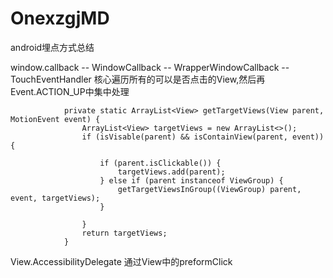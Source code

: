 # OnexzgjMD
android埋点方式总结


window.callback
        -- WindowCallback
        -- WrapperWindowCallback
            --TouchEventHandler
                核心遍历所有的可以是否点击的View,然后再Event.ACTION_UP中集中处理

                private static ArrayList<View> getTargetViews(View parent, MotionEvent event) {
                    ArrayList<View> targetViews = new ArrayList<>();
                    if (isVisable(parent) && isContainView(parent, event)) {

                        if (parent.isClickable()) {
                            targetViews.add(parent);
                        } else if (parent instanceof ViewGroup) {
                            getTargetViewsInGroup((ViewGroup) parent, event, targetViews);
                        }

                    }
                    return targetViews;
                }

View.AccessibilityDelegate  通过View中的preformClick